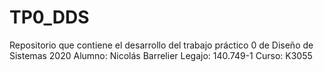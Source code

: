 # TP0_DDS
Repositorio que contiene el desarrollo del trabajo práctico 0 de Diseño de Sistemas 2020
Alumno: Nicolás Barrelier
Legajo: 140.749-1
Curso: K3055
